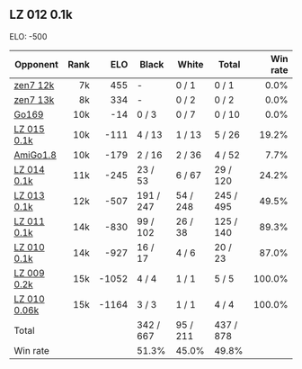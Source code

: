 ## LZ 012 0.1k ##

ELO: -500

Opponent | Rank | ELO | Black | White | Total | Win rate
---------|-----:|----:|-------|-------|-------|-------:
[zen7 12k](zen7%2012k.md) | 7k | 455 | - | 0 / 1 | 0 / 1 | 0.0%
[zen7 13k](zen7%2013k.md) | 8k | 334 | - | 0 / 2 | 0 / 2 | 0.0%
[Go169](Go169.md) | 10k | -14 | 0 / 3 | 0 / 7 | 0 / 10 | 0.0%
[LZ 015 0.1k](LZ%20015%200.1k.md) | 10k | -111 | 4 / 13 | 1 / 13 | 5 / 26 | 19.2%
[AmiGo1.8](AmiGo1.8.md) | 10k | -179 | 2 / 16 | 2 / 36 | 4 / 52 | 7.7%
[LZ 014 0.1k](LZ%20014%200.1k.md) | 11k | -245 | 23 / 53 | 6 / 67 | 29 / 120 | 24.2%
[LZ 013 0.1k](LZ%20013%200.1k.md) | 12k | -507 | 191 / 247 | 54 / 248 | 245 / 495 | 49.5%
[LZ 011 0.1k](LZ%20011%200.1k.md) | 14k | -830 | 99 / 102 | 26 / 38 | 125 / 140 | 89.3%
[LZ 010 0.1k](LZ%20010%200.1k.md) | 14k | -927 | 16 / 17 | 4 / 6 | 20 / 23 | 87.0%
[LZ 009 0.2k](LZ%20009%200.2k.md) | 15k | -1052 | 4 / 4 | 1 / 1 | 5 / 5 | 100.0%
[LZ 010 0.06k](LZ%20010%200.06k.md) | 15k | -1164 | 3 / 3 | 1 / 1 | 4 / 4 | 100.0%
Total | | | 342 / 667 | 95 / 211 | 437 / 878 | 
Win rate| | | 51.3% | 45.0% | 49.8% | 
